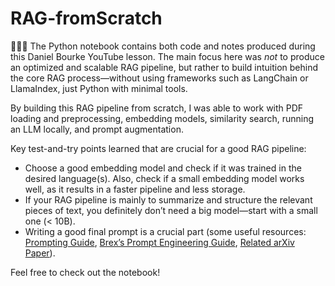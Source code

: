 # RAG-fromScratch

👨🏻‍💻 The Python notebook contains both code and notes produced during this Daniel Bourke YouTube lesson. The main focus here was *not* to produce an optimized and scalable RAG pipeline, but rather to build intuition behind the core RAG process—without using frameworks such as LangChain or LlamaIndex, just Python with minimal tools.

By building this RAG pipeline from scratch, I was able to work with PDF loading and preprocessing, embedding models, similarity search, running an LLM locally, and prompt augmentation.

Key test-and-try points learned that are crucial for a good RAG pipeline:

- Choose a good embedding model and check if it was trained in the desired language(s). Also, check if a small embedding model works well, as it results in a faster pipeline and less storage.  
- If your RAG pipeline is mainly to summarize and structure the relevant pieces of text, you definitely don’t need a big model—start with a small one (< 10B).  
- Writing a good final prompt is a crucial part (some useful resources: <a href="https://www.promptingguide.ai/pt/introduction/examples">Prompting Guide</a>, <a href="https://github.com/brexhq/prompt-engineering">Brex’s Prompt Engineering Guide</a>, <a href="https://arxiv.org/abs/2401.14423">Related arXiv Paper</a>).  

Feel free to check out the notebook!
